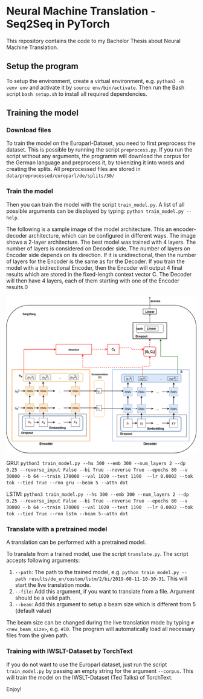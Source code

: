 # Neural Machine Translation - Seq2Seq in PyTorch

This repository contains the code to my Bachelor Thesis about Neural Machine Translation.

## Setup the program

To setup the environment, create a virtual environment, e.g. `python3 -m venv env` and activate it by `source env/bin/activate`.
Then run the Bash script `bash setup.sh` to install all required dependencies.

## Training the model

### Download files

To train the model on the Europarl-Dataset, you need to first preprocess the dataset. This is possible by running the script `preprocess.py`.
If you run the script without any arguments, the programm will download the corpus for the German language and preprocess it, by tokenizing it into words and creating the splits. All preprocessed files are stored in `data/preprocessed/europarl/de/splits/30/`

### Train the model

Then you can train the model with the script `train_model.py`. A list of all possible arguments can be displayed by typing: `python train_model.py --help`.

The following is a sample image of the model architecture. This an encoder-decoder architecture, which can be configured in different ways. The image shows a 2-layer architecture. The best model was trained with 4 layers.
The number of layers is considered on Decoder side. The number of layers on Encoder side depends on its direction. If it is unidirectional, then the number of layers for the Encoder is the same as for the Decoder.
If you train the model with a bidirectional Encoder, then the Encoder will output 4 final results which are stored in the fixed-length context vector C. The Decoder will then have 4 layers, each of them starting with one of the Encoder results.0

![Model structure](model_structure.png)

GRU:
```python3 train_model.py --hs 300 --emb 300 --num_layers 2 --dp 0.25 --reverse_input False --bi True --reverse True --epochs 80 --v 30000 --b 64 --train 170000 --val 1020 --test 1190  --lr 0.0002 --tok tok --tied True --rnn gru --beam 5 --attn dot```

LSTM:
```python3 train_model.py --hs 300 --emb 300 --num_layers 2 --dp 0.25 --reverse_input False --bi True --reverse True --epochs 80 --v 30000 --b 64 --train 170000 --val 1020 --test 1190  --lr 0.0002 --tok tok --tied True --rnn lstm --beam 5--attn dot```


### Translate with a pretrained model

A translation can be performed with a pretrained model.

To translate from a trained model, use the script `translate.py`. The script accepts following arguments:
1. `--path`: The path to the trained model, e.g. `python train_model.py --path results/de_en/custom/lstm/2/bi/2019-08-11-10-30-31`. This will start the live translation mode.
2. `--file`: Add this argument, if you want to translate from a file. Argument should be a valid path.
3. `--beam`: Add this argument to setup a beam size which is different from 5 (default value)

The beam size can be changed during the live translation mode by typing `#<new_beam_size>`, e.g. `#10`.
The program will automatically load all necessary files from the given path.

### Training with IWSLT-Dataset by TorchText

If you do not want to use the Europarl dataset, just run the script `train_model.py` by passing an empty string for the argument `--corpus`. This will train the model on the IWSLT-Dataset (Ted Talks) of TorchText.


Enjoy!